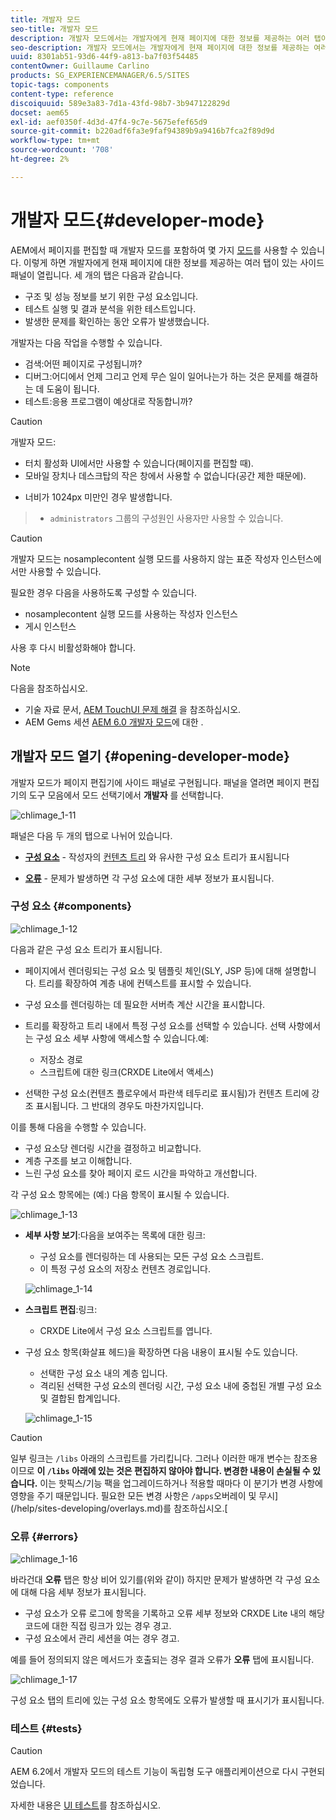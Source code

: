 ```yaml
---
title: 개발자 모드
seo-title: 개발자 모드
description: 개발자 모드에서는 개발자에게 현재 페이지에 대한 정보를 제공하는 여러 탭이 있는 사이드 패널을 엽니다
seo-description: 개발자 모드에서는 개발자에게 현재 페이지에 대한 정보를 제공하는 여러 탭이 있는 사이드 패널을 엽니다
uuid: 8301ab51-93d6-44f9-a813-ba7f03f54485
contentOwner: Guillaume Carlino
products: SG_EXPERIENCEMANAGER/6.5/SITES
topic-tags: components
content-type: reference
discoiquuid: 589e3a83-7d1a-43fd-98b7-3b947122829d
docset: aem65
exl-id: aef0350f-4d3d-47f4-9c7e-5675efef65d9
source-git-commit: b220adf6fa3e9faf94389b9a9416b7fca2f89d9d
workflow-type: tm+mt
source-wordcount: '708'
ht-degree: 2%

---
```


# 개발자 모드{#developer-mode}

AEM에서 페이지를 편집할 때 개발자 모드를 포함하여 몇 가지 [모드](/help/sites-authoring/author-environment-tools.md#modestouchoptimizedui)를 사용할 수 있습니다. 이렇게 하면 개발자에게 현재 페이지에 대한 정보를 제공하는 여러 탭이 있는 사이드 패널이 열립니다. 세 개의 탭은 다음과 같습니다.

* **[](#components)** 구조 및 성능 정보를 보기 위한 구성 요소입니다.
* **[](#tests)** 테스트 실행 및 결과 분석을 위한 테스트입니다.
* **[](#errors)** 발생한 문제를 확인하는 동안 오류가 발생했습니다.

개발자는 다음 작업을 수행할 수 있습니다.

* 검색:어떤 페이지로 구성됩니까?
* 디버그:어디에서 언제 그리고 언제 무슨 일이 일어나는가 하는 것은 문제를 해결하는 데 도움이 됩니다.
* 테스트:응용 프로그램이 예상대로 작동합니까?

>[!CAUTION]
>
>개발자 모드:
>
>* 터치 활성화 UI에서만 사용할 수 있습니다(페이지를 편집할 때).
>* 모바일 장치나 데스크탑의 작은 창에서 사용할 수 없습니다(공간 제한 때문에).

   >
   >   
   * 너비가 1024px 미만인 경우 발생합니다.
>* `administrators` 그룹의 구성원인 사용자만 사용할 수 있습니다.


>[!CAUTION]
>
>개발자 모드는 nosamplecontent 실행 모드를 사용하지 않는 표준 작성자 인스턴스에서만 사용할 수 있습니다.
>
>필요한 경우 다음을 사용하도록 구성할 수 있습니다.
>
>* nosamplecontent 실행 모드를 사용하는 작성자 인스턴스
>* 게시 인스턴스

>
>
사용 후 다시 비활성화해야 합니다.

>[!NOTE]
>
>다음을 참조하십시오.
>
>* 기술 자료 문서, [AEM TouchUI 문제 해결](https://helpx.adobe.com/experience-manager/kb/troubleshooting-aem-touchui-issues.html) 을 참조하십시오.
>* AEM Gems 세션 [AEM 6.0 개발자 모드](https://docs.adobe.com/content/ddc/en/gems/aem-6-0-developer-mode.html)에 대한 .

>



## 개발자 모드 열기 {#opening-developer-mode}

개발자 모드가 페이지 편집기에 사이드 패널로 구현됩니다. 패널을 열려면 페이지 편집기의 도구 모음에서 모드 선택기에서 **개발자** 를 선택합니다.

![chlimage_1-11](assets/chlimage_1-11.png)

패널은 다음 두 개의 탭으로 나뉘어 있습니다.

* **[구성 요소](/help/sites-developing/developer-mode.md#components)**  - 작성자의  [컨텐츠 트리](/help/sites-authoring/author-environment-tools.md#content-tree) 와 유사한 구성 요소 트리가 표시됩니다

* **[오류](/help/sites-developing/developer-mode.md#errors)**  - 문제가 발생하면 각 구성 요소에 대한 세부 정보가 표시됩니다.

### 구성 요소 {#components}

![chlimage_1-12](assets/chlimage_1-12.png)

다음과 같은 구성 요소 트리가 표시됩니다.

* 페이지에서 렌더링되는 구성 요소 및 템플릿 체인(SLY, JSP 등)에 대해 설명합니다. 트리를 확장하여 계층 내에 컨텍스트를 표시할 수 있습니다.
* 구성 요소를 렌더링하는 데 필요한 서버측 계산 시간을 표시합니다.
* 트리를 확장하고 트리 내에서 특정 구성 요소를 선택할 수 있습니다. 선택 사항에서는 구성 요소 세부 사항에 액세스할 수 있습니다.예:

   * 저장소 경로
   * 스크립트에 대한 링크(CRXDE Lite에서 액세스)

* 선택한 구성 요소(컨텐츠 플로우에서 파란색 테두리로 표시됨)가 컨텐츠 트리에 강조 표시됩니다. 그 반대의 경우도 마찬가지입니다.

이를 통해 다음을 수행할 수 있습니다.

* 구성 요소당 렌더링 시간을 결정하고 비교합니다.
* 계층 구조를 보고 이해합니다.
* 느린 구성 요소를 찾아 페이지 로드 시간을 파악하고 개선합니다.

각 구성 요소 항목에는 (예:) 다음 항목이 표시될 수 있습니다.

![chlimage_1-13](assets/chlimage_1-13.png)

* **세부 사항 보기**:다음을 보여주는 목록에 대한 링크:

   * 구성 요소를 렌더링하는 데 사용되는 모든 구성 요소 스크립트.
   * 이 특정 구성 요소의 저장소 컨텐츠 경로입니다.

   ![chlimage_1-14](assets/chlimage_1-14.png)

* **스크립트 편집**:링크:

   * CRXDE Lite에서 구성 요소 스크립트를 엽니다.

* 구성 요소 항목(화살표 헤드)을 확장하면 다음 내용이 표시될 수도 있습니다.

   * 선택한 구성 요소 내의 계층 입니다.
   * 격리된 선택한 구성 요소의 렌더링 시간, 구성 요소 내에 중첩된 개별 구성 요소 및 결합된 합계입니다.

   ![chlimage_1-15](assets/chlimage_1-15.png)

>[!CAUTION]
>
>일부 링크는 `/libs` 아래의 스크립트를 가리킵니다. 그러나 이러한 매개 변수는 참조용이므로 **이 `/libs` 아래에 있는 것은 편집하지 않아야 합니다. 변경한 내용이 손실될 수 있습니다.** 이는 핫픽스/기능 팩을 업그레이드하거나 적용할 때마다 이 분기가 변경 사항에 영향을 주기 때문입니다. 필요한 모든 변경 사항은 `/apps`오버레이 및 무시](/help/sites-developing/overlays.md)를 참조하십시오.[

### 오류 {#errors}

![chlimage_1-16](assets/chlimage_1-16.png)

바라건대 **오류** 탭은 항상 비어 있기를(위와 같이) 하지만 문제가 발생하면 각 구성 요소에 대해 다음 세부 정보가 표시됩니다.

* 구성 요소가 오류 로그에 항목을 기록하고 오류 세부 정보와 CRXDE Lite 내의 해당 코드에 대한 직접 링크가 있는 경우 경고.
* 구성 요소에서 관리 세션을 여는 경우 경고.

예를 들어 정의되지 않은 메서드가 호출되는 경우 결과 오류가 **오류** 탭에 표시됩니다.

![chlimage_1-17](assets/chlimage_1-17.png)

구성 요소 탭의 트리에 있는 구성 요소 항목에도 오류가 발생할 때 표시기가 표시됩니다.

### 테스트 {#tests}

>[!CAUTION]
>
>AEM 6.2에서 개발자 모드의 테스트 기능이 독립형 도구 애플리케이션으로 다시 구현되었습니다.
>
>자세한 내용은 [UI 테스트](/help/sites-developing/hobbes.md)를 참조하십시오.
